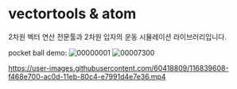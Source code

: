 # vectortools & atom

2차원 벡터 연산 전문툴과 2차원 입자의 운동 시뮬레이션 라이브러리입니다.



pocket ball demo:
![00000001](https://user-images.githubusercontent.com/60418809/116839588-e1561700-ac0d-11eb-8db4-642febf39e1b.png)
![00007300](https://user-images.githubusercontent.com/60418809/116839600-ef0b9c80-ac0d-11eb-9eca-ddeb50d94b53.png)

https://user-images.githubusercontent.com/60418809/116839608-f468e700-ac0d-11eb-80c4-e7991d4e7e36.mp4

